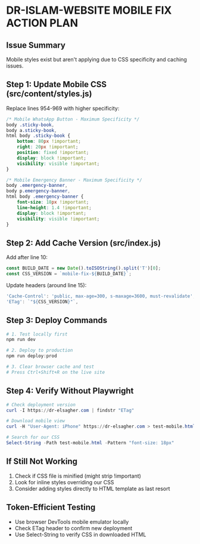 # DR-ISLAM-WEBSITE MOBILE FIX ACTION PLAN

## Issue Summary
Mobile styles exist but aren't applying due to CSS specificity and caching issues.

## Step 1: Update Mobile CSS (src/content/styles.js)
Replace lines 954-969 with higher specificity:

```css
/* Mobile WhatsApp Button - Maximum Specificity */
body .sticky-book,
body a.sticky-book,
html body .sticky-book {
    bottom: 80px !important;
    right: 20px !important;
    position: fixed !important;
    display: block !important;
    visibility: visible !important;
}

/* Mobile Emergency Banner - Maximum Specificity */
body .emergency-banner,
body p.emergency-banner,
html body .emergency-banner {
    font-size: 18px !important;
    line-height: 1.4 !important;
    display: block !important;
    visibility: visible !important;
}
```

## Step 2: Add Cache Version (src/index.js)
Add after line 10:
```javascript
const BUILD_DATE = new Date().toISOString().split('T')[0];
const CSS_VERSION = `mobile-fix-${BUILD_DATE}`;
```

Update headers (around line 15):
```javascript
'Cache-Control': 'public, max-age=300, s-maxage=3600, must-revalidate',
'ETag': `"${CSS_VERSION}"`,
```

## Step 3: Deploy Commands
```powershell
# 1. Test locally first
npm run dev

# 2. Deploy to production
npm run deploy:prod

# 3. Clear browser cache and test
# Press Ctrl+Shift+R on the live site
```

## Step 4: Verify Without Playwright
```powershell
# Check deployment version
curl -I https://dr-elsagher.com | findstr "ETag"

# Download mobile view
curl -H "User-Agent: iPhone" https://dr-elsagher.com > test-mobile.html

# Search for our CSS
Select-String -Path test-mobile.html -Pattern "font-size: 18px"
```

## If Still Not Working
1. Check if CSS file is minified (might strip !important)
2. Look for inline styles overriding our CSS
3. Consider adding styles directly to HTML template as last resort

## Token-Efficient Testing
- Use browser DevTools mobile emulator locally
- Check ETag header to confirm new deployment
- Use Select-String to verify CSS in downloaded HTML